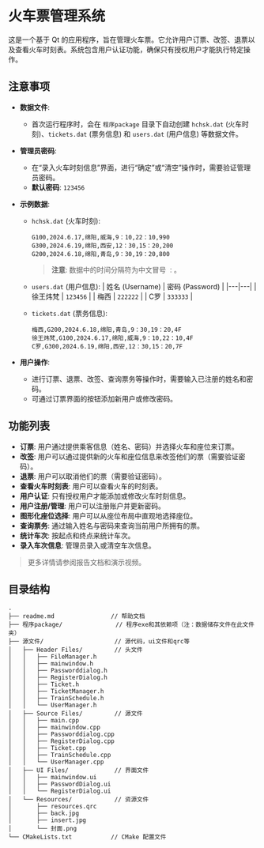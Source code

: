# 火车票管理系统

这是一个基于 Qt 的应用程序，旨在管理火车票。它允许用户订票、改签、退票以及查看火车时刻表。系统包含用户认证功能，确保只有授权用户才能执行特定操作。

## 注意事项

*   **数据文件**: 
    *   首次运行程序时，会在 `程序package` 目录下自动创建 `hchsk.dat` (火车时刻)、`tickets.dat` (票务信息) 和 `users.dat` (用户信息) 等数据文件。

*   **管理员密码**: 
    *   在“录入火车时刻信息”界面，进行“确定”或“清空”操作时，需要验证管理员密码。
    *   **默认密码**: `123456`

*   **示例数据**:

    *   `hchsk.dat` (火车时刻):
        ```
        G100,2024.6.17,绵阳,威海,9：10,22：10,990
        G300,2024.6.19,绵阳,西安,12：30,15：20,200
        G200,2024.6.18,绵阳,青岛,9：30,19：20,800
        ```
        > **注意**: 数据中的时间分隔符为中文冒号 `：`。

    *   `users.dat` (用户信息):
        | 姓名 (Username) | 密码 (Password) |
        |---|---|
        | 徐王炜梵 | `123456` |
        | 梅西 | `222222` |
        | C罗 | `333333` |
    
    *   `tickets.dat` (票务信息):
        ```
        梅西,G200,2024.6.18,绵阳,青岛,9：30,19：20,4F
        徐王炜梵,G100,2024.6.17,绵阳,威海,9：10,22：10,4F
        C罗,G300,2024.6.19,绵阳,西安,12：30,15：20,7F
        ```

*   **用户操作**:
    *   进行订票、退票、改签、查询票务等操作时，需要输入已注册的姓名和密码。
    *   可通过订票界面的按钮添加新用户或修改密码。

## 功能列表

*   **订票**: 用户通过提供乘客信息（姓名、密码）并选择火车和座位来订票。
*   **改签**: 用户可以通过提供新的火车和座位信息来改签他们的票（需要验证密码）。
*   **退票**: 用户可以取消他们的票（需要验证密码）。
*   **查看火车时刻表**: 用户可以查看火车的时刻表。
*   **用户认证**: 只有授权用户才能添加或修改火车时刻信息。
*   **用户注册/管理**: 用户可以注册账户并更新密码。
*   **图形化座位选择**: 用户可以从座位布局中直观地选择座位。
*   **查询票务**: 通过输入姓名与密码来查询当前用户所拥有的票。
*   **统计车次**: 按起点和终点来统计车次。
*   **录入车次信息**: 管理员录入或清空车次信息。

> 更多详情请参阅报告文档和演示视频。

## 目录结构

```
.
├── readme.md                // 帮助文档
├── 程序package/               // 程序exe和其依赖项（注：数据储存文件在此文件夹）
├── 源文件/                    // 源代码，ui文件和qrc等
│   ├── Header Files/         // 头文件
│   │   ├── FileManager.h
│   │   ├── mainwindow.h
│   │   ├── Passworddialog.h
│   │   ├── RegisterDialog.h
│   │   ├── Ticket.h
│   │   ├── TicketManager.h
│   │   ├── TrainSchedule.h
│   │   └── UserManager.h
│   ├── Source Files/         // 源文件
│   │   ├── main.cpp
│   │   ├── mainwindow.cpp
│   │   ├── Passworddialog.cpp
│   │   ├── RegisterDialog.cpp
│   │   ├── Ticket.cpp
│   │   ├── TrainSchedule.cpp
│   │   └── UserManager.cpp
│   ├── UI Files/             // 界面文件
│   │   ├── mainwindow.ui
│   │   ├── PasswordDialog.ui
│   │   └── RegisterDialog.ui
│   └── Resources/            // 资源文件
│       ├── resources.qrc
│       ├── back.jpg
│       ├── insert.jpg
│       └── 封面.png
└── CMakeLists.txt           // CMake 配置文件
```

